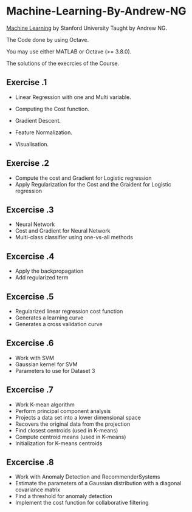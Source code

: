 # Machine-Learning-By-Andrew-NG
[Machine Learning](https://www.coursera.org/learn/machine-learning) by Stanford University Taught by Andrew NG.



The Code done by using Octave.

You may use either MATLAB or Octave (>= 3.8.0).

The solutions of the execrcies of the Course.

## Exercise .1
  - Linear Regression with one and Multi variable. 

  - Computing the Cost function.

  - Gradient Descent.

  - Feature Normalization.

  - Visualisation.
  
## Exercise .2

   - Compute the cost and Gradient for Logistic regression
   - Apply Regularization for the Cost and the Graident for Logistic regression
   
## Excercise .3

   - Neural Network
   - Cost and Gradient for Neural Network
   - Multi-class classifier using one-vs-all methods
   
 ## Excercise .4

   - Apply the backpropagation
   - Add regularized term
   
 ## Excercise .5

   - Regularized linear regression cost function
   - Generates a learning curve
   - Generates a cross validation curve
   
 ## Excercise .6

   - Work with SVM
   - Gaussian kernel for SVM
   - Parameters to use for Dataset 3
  
 ## Excercise .7

   - Work K-mean algorithm
   - Perform principal component analysis
   - Projects a data set into a lower dimensional space
   - Recovers the original data from the projection
   - Find closest centroids (used in K-means)
   - Compute centroid means (used in K-means)
   - Initialization for K-means centroids
   
  ## Excercise .8

   - Work with Anomaly Detection and RecommenderSystems
   - Estimate the parameters of a Gaussian distribution with a diagonal covariance matrix
   - Find a threshold for anomaly detection
   - Implement the cost function for collaborative filtering
  
